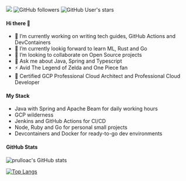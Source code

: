 ![](https://komarev.com/ghpvc/?username=prulloac&color=brightgreen&abbreviated=true)
![GitHub followers](https://img.shields.io/github/followers/prulloac)
![GitHub User's stars](https://img.shields.io/github/stars/prulloac)

#### Hi there 👋
- 🔭 I’m currently working on writing tech guides, GitHub Actions and DevContainers
- 🌱 I’m currently lookig forward to learn ML, Rust and Go
- 👯 I’m looking to collaborate on Open Source projects
- 💬 Ask me about Java, Spring and Typescript
- ⚡ Avid The Legend of Zelda and One Piece fan
- 🦉 Certified GCP Professional Cloud Architect and Professional Cloud Developer

#### My Stack

- Java with Spring and Apache Beam for daily working hours
- GCP wilderness
- Jenkins and GitHub Actions for CI/CD 
- Node, Ruby and Go for personal small projects
- Devcontainers and Docker for ready-to-go dev environments

#### GitHub Stats

![prulloac's GitHub stats](https://github-readme-stats.vercel.app/api?username=prulloac&show_icons=true&theme=tokyonight&rank_icon=github)

[![Top Langs](https://github-readme-stats.vercel.app/api/top-langs/?username=prulloac&layout=donut&theme=tokyonight&hide=html,css)](https://github.com/anuraghazra/github-readme-stats)

<!--
**prulloac/prulloac** is a ✨ _special_ ✨ repository because its `README.md` (this file) appears on your GitHub profile.

Here are some ideas to get you started:

- 🔭 I’m currently working on ...
- 🌱 I’m currently learning ...
- 👯 I’m looking to collaborate on ...
- 🤔 I’m looking for help with ...
- 💬 Ask me about ...
- 📫 How to reach me: ...
- 😄 Pronouns: ...
- ⚡ Fun fact: ...
-->
